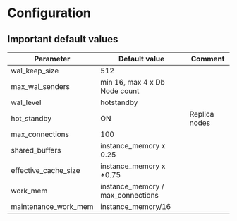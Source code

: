 # Configuration
## Important default values

| Parameter        | Default value           | Comment  |
| ------------- |-------------| -----|
| wal_keep_size | 512 |
| max_wal_senders | min 16, max 4 x Db Node count||
| wal_level | hotstandby ||
| hot_standby |  ON | Replica nodes |
| max_connections | 100 | |
| shared_buffers | instance_memory x 0.25 | |
| effective_cache_size | instance_memory x *0.75 | |
| work_mem | instance_memory / max_connections | |
| maintenance_work_mem | instance_memory/16 | |

